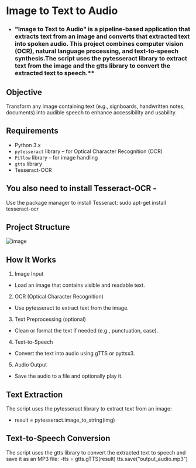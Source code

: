 # Image to Text to Audio


- ###  "Image to Text to Audio" is a pipeline-based application that extracts text from an image and converts that extracted text into spoken audio. This project combines computer vision (OCR), natural language processing, and text-to-speech synthesis.The script uses the pytesseract library to extract text from the image and the gtts library to convert the extracted text to speech.**



## Objective

Transform any image containing text (e.g., signboards, handwritten notes, documents) into audible speech to enhance accessibility and usability.  


## Requirements

- Python 3.x
- `pytesseract` library – for Optical Character Recognition (OCR)
- `Pillow` library – for image handling
- `gtts` library
- Tesseract-OCR



## You also need to install Tesseract-OCR - 
Use the package manager to install Tesseract: sudo apt-get install tesseract-ocr



## Project Structure
![image](https://github.com/user-attachments/assets/abd205c5-adec-4d9f-a660-aff34fb18174)



## How It Works

1. Image Input
- Load an image that contains visible and readable text.
2. OCR (Optical Character Recognition)
- Use pytesseract to extract text from the image.
3. Text Preprocessing (optional)
- Clean or format the text if needed (e.g., punctuation, case).
4. Text-to-Speech
- Convert the text into audio using gTTS or pyttsx3.
5. Audio Output
- Save the audio to a file and optionally play it.

  
## Text Extraction

The script uses the pytesseract library to extract text from an image:
- result = pytesseract.image_to_string(img)



## Text-to-Speech Conversion
The script uses the gtts library to convert the extracted text to speech and save it as an MP3 file:
-tts = gtts.gTTS(result)
tts.save("output_audio.mp3")
